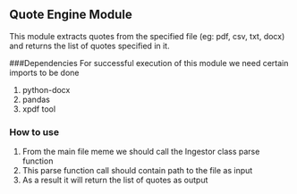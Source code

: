 ## Quote Engine Module
This module extracts quotes from the specified file (eg: pdf, csv, txt, docx) and returns the list of quotes specified in it.

###Dependencies
For successful execution of this module we need certain imports to be done
1. python-docx
2. pandas
3. xpdf tool

### How to use
1. From the main file meme we should call the Ingestor class parse function
2. This parse function call should contain path to the file as input
3. As a result it will return the list of quotes as output
 
